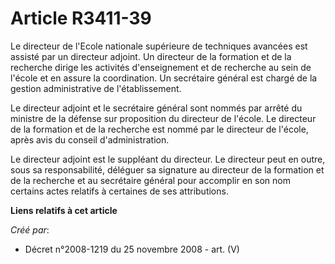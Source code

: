 # Article R3411-39

Le directeur de l'Ecole nationale supérieure de techniques avancées est assisté par un directeur adjoint. Un directeur de la
formation et de la recherche dirige les activités d'enseignement et de recherche au sein de l'école et en assure la
coordination. Un secrétaire général est chargé de la gestion administrative de l'établissement.

Le directeur adjoint et le secrétaire général sont nommés par arrêté du ministre de la défense sur proposition du directeur
de l'école. Le directeur de la formation et de la recherche est nommé par le directeur de l'école, après avis du conseil
d'administration.

Le directeur adjoint est le suppléant du directeur. Le directeur peut en outre, sous sa responsabilité, déléguer sa signature
au directeur de la formation et de la recherche et au secrétaire général pour accomplir en son nom certains actes relatifs à
certaines de ses attributions.

**Liens relatifs à cet article**

_Créé par_:

  - Décret n°2008-1219 du 25 novembre 2008 - art. (V)
